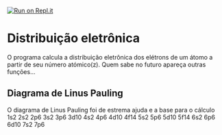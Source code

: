 [![Run on Repl.it](https://repl.it/badge/github/Mikael-R/eletronic_distribution)](https://repl.it/github/Mikael-R/eletronic_distribution)

# Distribuição eletrônica
O programa calcula a distribuição eletrônica dos elétrons de um átomo a partir de seu número atómico(z). Quem sabe no futuro apareça outras funções...

## Diagrama de Linus Pauling
O diagrama de Linus Pauling foi de estrema ajuda e a base para o cálculo
      1s2
      2s2  2p6
      3s2  3p6  3d10
      4s2  4p6  4d10  4f14
      5s2  5p6  5d10  5f14
      6s2  6p6  6d10
      7s2  7p6
